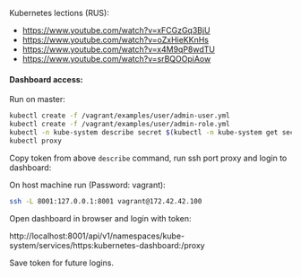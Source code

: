 Kubernetes lections (RUS):
  - https://www.youtube.com/watch?v=xFCGzGq3BjU
  - https://www.youtube.com/watch?v=oZxHieKKnHs
  - https://www.youtube.com/watch?v=x4M9qP8wdTU
  - https://www.youtube.com/watch?v=srBQOOpiAow

#### Dashboard access:

Run on master:

```bash
kubectl create -f /vagrant/examples/user/admin-user.yml
kubectl create -f /vagrant/examples/user/admin-role.yml
kubectl -n kube-system describe secret $(kubectl -n kube-system get secret | grep admin-user | awk '{print $1}')
kubectl proxy
```

Copy token from above `describe` command, run ssh port proxy and login to dashboard:

On host machine run (Password: vagrant):

```bash
ssh -L 8001:127.0.0.1:8001 vagrant@172.42.42.100
```

Open dashboard in browser and login with token:

http://localhost:8001/api/v1/namespaces/kube-system/services/https:kubernetes-dashboard:/proxy

Save token for future logins.